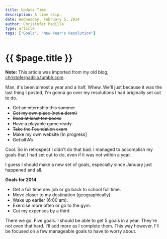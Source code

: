 ```yaml
---
title: Update Time
description: A time skip.
date: Wednesday, February 5, 2014
author: Christofer Padilla
type: article
tags: ["Goals", "New Year's Resolution"]
---
```


# {{ $page.title }}

<div class="info"><b>Note:</b> This article was imported from my old blog, <a href="https://christoferpadilla.tumblr.com/post/75674266333/update-time">christoferpadilla.tumblr.com</a>.</div>

Man, it's been almost a year and a half. Whew. We'll just because it was the last thing I posted, I'm gonna go over my resolutions I had originally set out to do.

*   <strike>Get an internship this summer</strike>
*   <strike>Get my own place (not a dorm)</strike>
*   <strike>Read at least ten books</strike>
*   <strike>Have a playable game ready&nbsp;</strike>
*   <strike>Take the Foundation exam</strike>
*   Make my own website [In progress]
*   <strike>Get all A’s</strike>

Cool. So in retrospect I didn't do that bad. I managed to accomplish my goals that I had set out to do, even if it was not within a year.

I guess I should make a new set of goals, especially since January just happened and all.

**Goals for 2014**

*   Get a full time dev job or go back to school full time.
*   Move closer to my destination (geographically).
*   Wake up earlier (6:00 am).
*   Exercise more often or go to the gym.
*   Cut my expenses by a third.

There we go. Five goals. I should be able to get 5 goals in a year. They're not even that hard. I'll add more as I complete them. This way however, I'll be focused on a few manageable goals to have to worry about.

<TagLinks />

<Comments />
